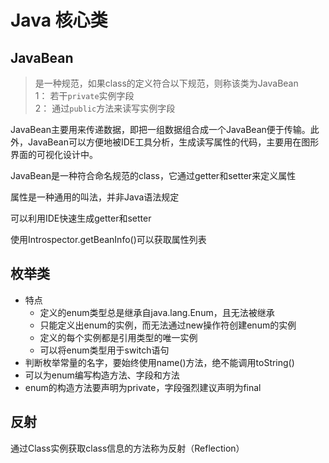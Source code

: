 # Java 核心类

## JavaBean
> 是一种规范，如果class的定义符合以下规范，则称该类为JavaBean  
> 1： 若干`private`实例字段  
> 2： 通过`public`方法来读写实例字段

JavaBean主要用来传递数据，即把一组数据组合成一个JavaBean便于传输。此外，JavaBean可以方便地被IDE工具分析，生成读写属性的代码，主要用在图形界面的可视化设计中。

JavaBean是一种符合命名规范的class，它通过getter和setter来定义属性

属性是一种通用的叫法，并非Java语法规定

可以利用IDE快速生成getter和setter

使用Introspector.getBeanInfo()可以获取属性列表

## 枚举类
- 特点
    - 定义的enum类型总是继承自java.lang.Enum，且无法被继承
    - 只能定义出enum的实例，而无法通过new操作符创建enum的实例
    - 定义的每个实例都是引用类型的唯一实例
    - 可以将enum类型用于switch语句
- 判断枚举常量的名字，要始终使用name()方法，绝不能调用toString()
- 可以为enum编写构造方法、字段和方法
- enum的构造方法要声明为private，字段强烈建议声明为final

## 反射
通过Class实例获取class信息的方法称为反射（Reflection）
